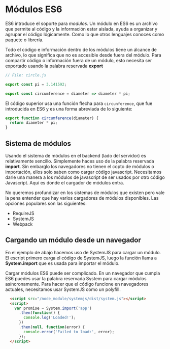 # Módulos ES6

ES6 introduce el soporte para _modulos_. Un módulo en ES6 es un archivo que permite al código y la información estar aislada, ayuda a organizar y agrupar el código lógicamente. Como lo que otros lenguajes conoces como paquete o librería.

Todo el código e información dentro de los módulos tiene un álcance de archivo, lo que significa que no es accesible desde fuera del módulo. Para compartir código o información fuera de un módulo, esto necesita ser exportado usando la palabra reservada **export**

```js
// File: circle.js

export const pi = 3.141592;

export const circumference = diameter => diameter * pi;
```

El código superior usa una función flecha para `circunference`, que fue introducida en ES6 y es una forma abreviada de lo siguiente:

```js
export function circumference(diameter) {
  return diameter * pi;
}
```

## Sistema de módulos

Usando el sistema de módulos en el backend (lado del servidor) es relativamente sencillo. Simplemente haces uso de la palabra reservada **import**. Sin embarglo los navegadores no tienen el copto de módulos o importación, ellos solo saben como cargar código javascript. Necesitamos darle una manera a los módulos de javascript de ser usados por otro código Javascript. Aquí es donde el cargador de módulos entra.

No queremos profundizar en los sistemas de módulos que existen pero vale la pena entender que hay varios cargadores de módulos disponibles. Las opciones populares son las siguientes:

* RequireJS
* SystemJS
* Webpack

## Cargando un módulo desde un navegador

En el ejemplo de abajo hacemos uso de SystemJS para cargar un módulo. El escript primero carga el código de SystemJS, luego la función llama a **System.import** que es usada para importar el módulo.

Cargar módulos ES6 puede ser complicado. En un navegador que cumpla ES6 puedes usar la palabra reservada System para cargar módulos asíncronamente. Para hacer que el código funcione en navegadores actuales, necesitamos usar SystemJS como un polyfill.

```html
  <script src="/node_module/systemjs/dist/system.js"></script>
  <script>
    var promise = System.import('app')
      .then(function() {
        console.log('Loaded!');
      })
      .then(null, function(error) {
        console.error('Failed to load:', error);
      });
  </script>
```
